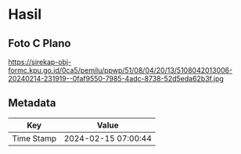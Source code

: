 # Hasil

## Foto C Plano

https://sirekap-obj-formc.kpu.go.id/0ca5/pemilu/ppwp/51/08/04/20/13/5108042013006-20240214-231919--0faf9550-7985-4adc-8738-52d5eda62b3f.jpg


## Metadata

| Key        | Value               |
| ---------- | ------------------- |
| Time Stamp | 2024-02-15 07:00:44 |



